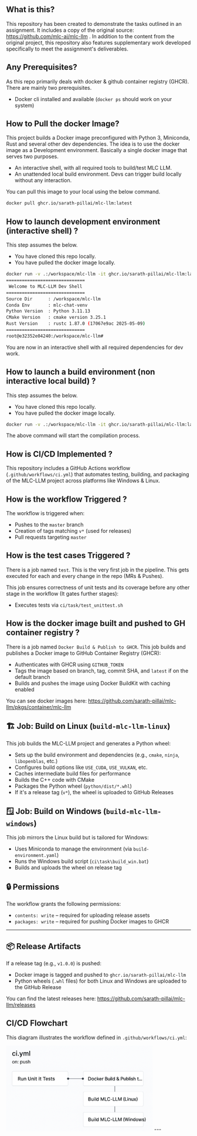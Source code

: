 ## **What is this?**

This repository has been created to demonstrate the tasks outlined in an assignment. It includes a copy of the original source:  https://github.com/mlc-ai/mlc-llm . In addition to the content from the original project, this repository also features supplementary work developed specifically to meet the assignment's deliverables.

## **Any Prerequisites?**

As this repo primarily deals with docker & github container registry (GHCR). There are mainly two prerequisites.

- Docker cli installed and available (```docker ps``` should work on your system)

## **How to Pull the docker Image?**

This project builds a Docker image preconfigured with Python 3, Miniconda, Rust and several other dev dependencies. The idea is to use the docker image as a Development environment. Basically a single docker image that serves two purposes.

- An interactive shell, with all required tools to build/test MLC LLM.
- An unattended local build environment. Devs can trigger build locally without any interaction. 

You can pull this image to your local using the below command. 

```bash
docker pull ghcr.io/sarath-pillai/mlc-llm:latest
```


## **How to launch development environment (interactive shell) ?**

This step assumes the below. 
- You have cloned this repo locally. 
- You have pulled the docker image locally. 

```bash
docker run -v .:/workspace/mlc-llm -it ghcr.io/sarath-pillai/mlc-llm:latest DevEnvironment
==============================
 Welcome to MLC-LLM Dev Shell 
==============================
Source Dir      : /workspace/mlc-llm
Conda Env       : mlc-chat-venv
Python Version  : Python 3.11.13
CMake Version   : cmake version 3.25.1
Rust Version    : rustc 1.87.0 (17067e9ac 2025-05-09)
==============================
root@e32352e04240:/workspace/mlc-llm# 
```

You are now in an interactive shell with all required dependencies for dev work. 

## **How to launch a build environment (non interactive local build) ?**
This step assumes the below. 
- You have cloned this repo locally. 
- You have pulled the docker image locally. 


```bash
docker run -v .:/workspace/mlc-llm -it ghcr.io/sarath-pillai/mlc-llm:latest build
```

The above command will start the compilation process. 

## **How is CI/CD Implemented ?**

This repository includes a GitHub Actions workflow (`.github/workflows/ci.yml`) that automates testing, building, and packaging of the MLC-LLM project across platforms like Windows & Linux.

## **How is the workflow Triggered ?**
The workflow is triggered when:
- Pushes to the `master` branch
- Creation of tags matching `v*` (used for releases)
- Pull requests targeting `master`

## **How is the test cases Triggered ?**

There is a job named `test`. This is the very first job in the pipeline. This gets executed for each and every change in the repo (MRs & Pushes).

This job ensures correctness of unit tests and its coverage before any other stage in the workflow (It gates further stages):

- Executes tests via `ci/task/test_unittest.sh`

## **How is the docker image built and pushed to GH container registry ?**
There is a job named `Docker Build & Publish to GHCR`. This job builds and publishes a Docker image to GitHub Container Registry (GHCR):

- Authenticates with GHCR using `GITHUB_TOKEN`
- Tags the image based on branch, tag, commit SHA, and `latest` if on the default branch
- Builds and pushes the image using Docker BuildKit with caching enabled

You can see docker images here: https://github.com/sarath-pillai/mlc-llm/pkgs/container/mlc-llm


## 🏗️ **Job: Build on Linux (`build-mlc-llm-linux`)**
This job builds the MLC-LLM project and generates a Python wheel:

- Sets up the build environment and dependencies (e.g., `cmake`, `ninja`, `libopenblas`, etc.)
- Configures build options like `USE_CUDA`, `USE_VULKAN`, etc.
- Caches intermediate build files for performance
- Builds the C++ code with CMake
- Packages the Python wheel (`python/dist/*.whl`)
- If it's a release tag (`v*`), the wheel is uploaded to GitHub Releases

## 🪟 **Job: Build on Windows (`build-mlc-llm-windows`)**
This job mirrors the Linux build but is tailored for Windows:

- Uses Miniconda to manage the environment (via `build-environment.yaml`)
- Runs the Windows build script (`ci\task\build_win.bat`)
- Builds and uploads the wheel on release tag

## 🔒 **Permissions**
The workflow grants the following permissions:
- `contents: write` – required for uploading release assets
- `packages: write` – required for pushing Docker images to GHCR

---

## 📦 **Release Artifacts**
If a release tag (e.g., `v1.0.0`) is pushed:
- Docker image is tagged and pushed to `ghcr.io/sarath-pillai/mlc-llm`
- Python wheels (`.whl` files) for both Linux and Windows are uploaded to the GitHub Release

You can find the latest releases here: https://github.com/sarath-pillai/mlc-llm/releases

## CI/CD Flowchart

This diagram illustrates the workflow defined in `.github/workflows/ci.yml`:

<img src="./flow-chart.png" alt="CI/CD Pipeline" width="400"/>
---

